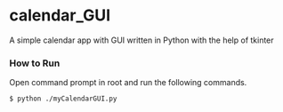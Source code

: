 # calendar_GUI
A simple calendar app with GUI written in Python with the help of tkinter

### How to Run

Open command prompt in root and run the following commands.

```sh
$ python ./myCalendarGUI.py
```
